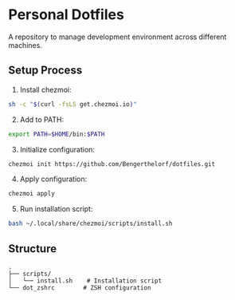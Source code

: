 # Personal Dotfiles

A repository to manage development environment across different machines.

## Setup Process

1. Install chezmoi:
```bash
sh -c "$(curl -fsLS get.chezmoi.io)"
```

2. Add to PATH:
```bash
export PATH=$HOME/bin:$PATH
```

3. Initialize configuration:
```bash
chezmoi init https://github.com/Bengerthelorf/dotfiles.git
```

4. Apply configuration:
```bash
chezmoi apply
```

5. Run installation script:
```bash
bash ~/.local/share/chezmoi/scripts/install.sh
```

## Structure

```
.
├── scripts/
│   └── install.sh    # Installation script
└── dot_zshrc        # ZSH configuration
```
